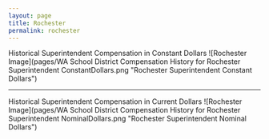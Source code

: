 ```yaml
---
layout: page
title: Rochester
permalink: rochester
---
```



Historical Superintendent Compensation in Constant Dollars
![Rochester Image](pages/WA School District Compensation History for Rochester Superintendent ConstantDollars.png "Rochester Superintendent Constant Dollars")

___

Historical Superintendent Compensation in Current Dollars
![Rochester Image](pages/WA School District Compensation History for Rochester Superintendent NominalDollars.png "Rochester Superintendent Nominal Dollars")